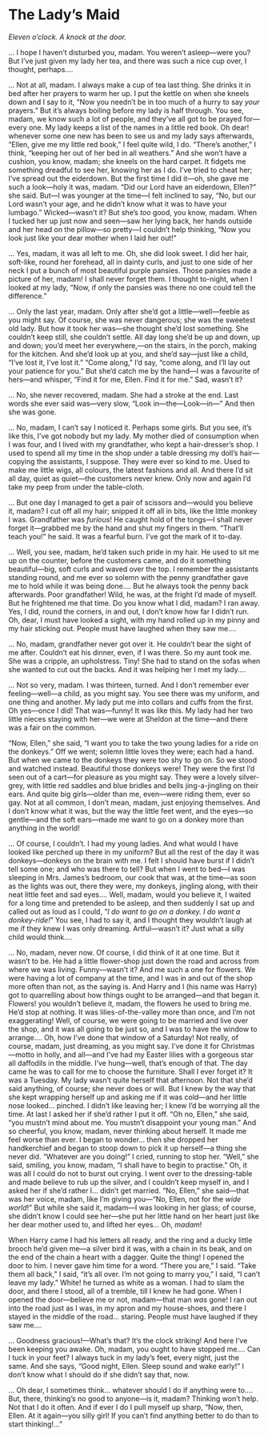 # The Lady’s Maid

_Eleven o’clock. A knock at the door._

... I hope I haven’t disturbed you, madam. You weren’t asleep—were you?
But I’ve just given my lady her tea, and there was such a nice cup
over, I thought, perhaps....

... Not at all, madam. I always make a cup of tea last thing. She
drinks it in bed after her prayers to warm her up. I put the kettle on
when she kneels down and I say to it, “Now you needn’t be in too much
of a hurry to say _your_ prayers.” But it’s always boiling before my
lady is half through. You see, madam, we know such a lot of people, and
they’ve all got to be prayed for—every one. My lady keeps a list of the
names in a little red book. Oh dear! whenever some one new has been to
see us and my lady says afterwards, “Ellen, give me my little red
book,” I feel quite wild, I do. “There’s another,” I think, “keeping
her out of her bed in all weathers.” And she won’t have a cushion, you
know, madam; she kneels on the hard carpet. It fidgets me something
dreadful to see her, knowing her as I do. I’ve tried to cheat her; I’ve
spread out the eiderdown. But the first time I did it—oh, she gave me
such a look—holy it was, madam. “Did our Lord have an eiderdown,
Ellen?” she said. But—I was younger at the time—I felt inclined to say,
“No, but our Lord wasn’t your age, and he didn’t know what it was to
have your lumbago.” Wicked—wasn’t it? But she’s _too_ good, you know,
madam. When I tucked her up just now and seen—saw her lying back, her
hands outside and her head on the pillow—so pretty—I couldn’t help
thinking, “Now you look just like your dear mother when I laid her
out!”

... Yes, madam, it was all left to me. Oh, she did look sweet. I did
her hair, soft-like, round her forehead, all in dainty curls, and just
to one side of her neck I put a bunch of most beautiful purple pansies.
Those pansies made a picture of her, madam! I shall never forget them.
I thought to-night, when I looked at my lady, “Now, if only the pansies
was there no one could tell the difference.”

... Only the last year, madam. Only after she’d got a
little—well—feeble as you might say. Of course, she was never
dangerous; she was the sweetest old lady. But how it took her was—she
thought she’d lost something. She couldn’t keep still, she couldn’t
settle. All day long she’d be up and down, up and down; you’d meet her
everywhere,—on the stairs, in the porch, making for the kitchen. And
she’d look up at you, and she’d say—just like a child, “I’ve lost it,
I’ve lost it.” “Come along,” I’d say, “come along, and I’ll lay out
your patience for you.” But she’d catch me by the hand—I was a
favourite of hers—and whisper, “Find it for me, Ellen. Find it for me.”
Sad, wasn’t it?

... No, she never recovered, madam. She had a stroke at the end. Last
words she ever said was—very slow, “Look in—the—Look—in—” And then she
was gone.

... No, madam, I can’t say I noticed it. Perhaps some girls. But you
see, it’s like this, I’ve got nobody but my lady. My mother died of
consumption when I was four, and I lived with my grandfather, who kept
a hair-dresser’s shop. I used to spend all my time in the shop under a
table dressing my doll’s hair—copying the assistants, I suppose. They
were ever so kind to me. Used to make me little wigs, all colours, the
latest fashions and all. And there I’d sit all day, quiet as quiet—the
customers never knew. Only now and again I’d take my peep from under
the table-cloth.

... But one day I managed to get a pair of scissors and—would you
believe it, madam? I cut off all my hair; snipped it off all in bits,
like the little monkey I was. Grandfather was _furious_! He caught hold
of the tongs—I shall never forget it—grabbed me by the hand and shut my
fingers in them. “That’ll teach you!” he said. It was a fearful burn.
I’ve got the mark of it to-day.

... Well, you see, madam, he’d taken such pride in my hair. He used to
sit me up on the counter, before the customers came, and do it
something beautiful—big, soft curls and waved over the top. I remember
the assistants standing round, and me ever so solemn with the penny
grandfather gave me to hold while it was being done.... But he always
took the penny back afterwards. Poor grandfather! Wild, he was, at the
fright I’d made of myself. But he frightened me that time. Do you know
what I did, madam? I ran away. Yes, I did, round the corners, in and
out, I don’t know how far I didn’t run. Oh, dear, I must have looked a
sight, with my hand rolled up in my pinny and my hair sticking out.
People must have laughed when they saw me....

... No, madam, grandfather never got over it. He couldn’t bear the
sight of me after. Couldn’t eat his dinner, even, if I was there. So my
aunt took me. She was a cripple, an upholstress. Tiny! She had to stand
on the sofas when she wanted to cut out the backs. And it was helping
her I met my lady....

... Not so very, madam. I was thirteen, turned. And I don’t remember
ever feeling—well—a child, as you might say. You see there was my
uniform, and one thing and another. My lady put me into collars and
cuffs from the first. Oh yes—once I did! That was—funny! It was like
this. My lady had her two little nieces staying with her—we were at
Sheldon at the time—and there was a fair on the common.

“Now, Ellen,” she said, “I want you to take the two young ladies for a
ride on the donkeys.” Off we went; solemn little loves they were; each
had a hand. But when we came to the donkeys they were too shy to go on.
So we stood and watched instead. Beautiful those donkeys were! They
were the first I’d seen out of a cart—for pleasure as you might say.
They were a lovely silver-grey, with little red saddles and blue
bridles and bells jing-a-jingling on their ears. And quite big
girls—older than me, even—were riding them, ever so gay. Not at all
common, I don’t mean, madam, just enjoying themselves. And I don’t know
what it was, but the way the little feet went, and the eyes—so
gentle—and the soft ears—made me want to go on a donkey more than
anything in the world!

... Of course, I couldn’t. I had my young ladies. And what would I have
looked like perched up there in my uniform? But all the rest of the day
it was donkeys—donkeys on the brain with me. I felt I should have burst
if I didn’t tell some one; and who was there to tell? But when I went
to bed—I was sleeping in Mrs. James’s bedroom, our cook that was, at
the time—as soon as the lights was out, there they were, my donkeys,
jingling along, with their neat little feet and sad eyes.... Well,
madam, would you believe it, I waited for a long time and pretended to
be asleep, and then suddenly I sat up and called out as loud as I
could, “_I do want to go on a donkey. I do want a donkey-ride!_” You
see, I had to say it, and I thought they wouldn’t laugh at me if they
knew I was only dreaming. Artful—wasn’t it? Just what a silly child
would think....

... No, madam, never now. Of course, I did think of it at one time. But
it wasn’t to be. He had a little flower-shop just down the road and
across from where we was living. Funny—wasn’t it? And me such a one for
flowers. We were having a lot of company at the time, and I was in and
out of the shop more often than not, as the saying is. And Harry and I
(his name was Harry) got to quarrelling about how things ought to be
arranged—and that began it. Flowers! you wouldn’t believe it, madam,
the flowers he used to bring me. He’d stop at nothing. It was
lilies-of-the-valley more than once, and I’m not exaggerating! Well, of
course, we were going to be married and live over the shop, and it was
all going to be just so, and I was to have the window to arrange....
Oh, how I’ve done that window of a Saturday! Not really, of course,
madam, just dreaming, as you might say. I’ve done it for
Christmas—motto in holly, and all—and I’ve had my Easter lilies with a
gorgeous star all daffodils in the middle. I’ve hung—well, that’s
enough of that. The day came he was to call for me to choose the
furniture. Shall I ever forget it? It was a Tuesday. My lady wasn’t
quite herself that afternoon. Not that she’d said anything, of course;
she never does or will. But I knew by the way that she kept wrapping
herself up and asking me if it was cold—and her little nose looked...
pinched. I didn’t like leaving her; I knew I’d be worrying all the
time. At last I asked her if she’d rather I put it off. “Oh no, Ellen,”
she said, “you mustn’t mind about me. You mustn’t disappoint your young
man.” And so cheerful, you know, madam, never thinking about herself.
It made me feel worse than ever. I began to wonder... then she dropped
her handkerchief and began to stoop down to pick it up herself—a thing
she never did. “Whatever are you doing!” I cried, running to stop her.
“Well,” she said, smiling, you know, madam, “I shall have to begin to
practise.” Oh, it was all I could do not to burst out crying. I went
over to the dressing-table and made believe to rub up the silver, and I
couldn’t keep myself in, and I asked her if she’d rather I... didn’t
get married. “No, Ellen,” she said—that was her voice, madam, like I’m
giving you—“No, Ellen, not for the _wide world_!” But while she said
it, madam—I was looking in her glass; of course, she didn’t know I
could see her—she put her little hand on her heart just like her dear
mother used to, and lifted her eyes... Oh, _madam_!

When Harry came I had his letters all ready, and the ring and a ducky
little brooch he’d given me—a silver bird it was, with a chain in its
beak, and on the end of the chain a heart with a dagger. Quite the
thing! I opened the door to him. I never gave him time for a word.
“There you are,” I said. “Take them all back,” I said, “it’s all over.
I’m not going to marry you,” I said, “I can’t leave my lady.” White! he
turned as white as a woman. I had to slam the door, and there I stood,
all of a tremble, till I knew he had gone. When I opened the
door—believe me or not, madam—that man _was_ gone! I ran out into the
road just as I was, in my apron and my house-shoes, and there I stayed
in the middle of the road... staring. People must have laughed if they
saw me....

... Goodness gracious!—What’s that? It’s the clock striking! And here
I’ve been keeping you awake. Oh, madam, you ought to have stopped
me.... Can I tuck in your feet? I always tuck in my lady’s feet, every
night, just the same. And she says, “Good night, Ellen. Sleep sound and
wake early!” I don’t know what I should do if she didn’t say that, now.

... Oh dear, I sometimes think... whatever should I do if anything were
to.... But, there, thinking’s no good to anyone—is it, madam? Thinking
won’t help. Not that I do it often. And if ever I do I pull myself up
sharp, “Now, then, Ellen. At it again—you silly girl! If you can’t find
anything better to do than to start thinking!...”
